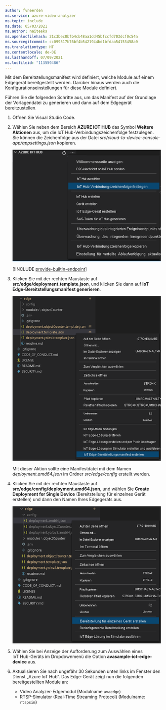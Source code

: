 ```yaml
---
author: fvneerden
ms.service: azure-video-analyzer
ms.topic: include
ms.date: 05/03/2021
ms.author: naiteeks
ms.openlocfilehash: 21c3bec8bfb4cb48aa1dd45bfccfd703dcf0c54a
ms.sourcegitcommit: cc099517b76bf4b5421944bd1bfdaa54153458a0
ms.translationtype: HT
ms.contentlocale: de-DE
ms.lasthandoff: 07/09/2021
ms.locfileid: "113559486"
---
```

Mit dem Bereitstellungsmanifest wird definiert, welche Module auf einem Edgegerät bereitgestellt werden. Darüber hinaus werden auch die Konfigurationseinstellungen für diese Module definiert.

Führen Sie die folgenden Schritte aus, um das Manifest auf der Grundlage der Vorlagendatei zu generieren und dann auf dem Edgegerät bereitzustellen.

1. Öffnen Sie Visual Studio Code.
1. Wählen Sie neben dem Bereich **AZURE IOT HUB** das Symbol **Weitere Aktionen** aus, um die IoT Hub-Verbindungszeichenfolge festzulegen. Sie können die Zeichenfolge aus der Datei _src/cloud-to-device-console-app/appsettings.json_ kopieren.

    ![Festlegen der IoT-Verbindungszeichenfolge](../../../media/vscode-common-screenshots/set-connection-string.png)

    [!INCLUDE [provide-builtin-endpoint](../../common-includes/provide-builtin-endpoint.md)]
1. Klicken Sie mit der rechten Maustaste auf **src/edge/deployment.template.json**, und klicken Sie dann auf **IoT Edge-Bereitstellungsmanifest generieren**.

   ![IoT Edge-Bereitstellungsmanifest generieren](../../../media/quickstarts/generate-iot-edge-deployment-manifest.png)

   Mit dieser Aktion sollte eine Manifestdatei mit dem Namen _deployment.amd64.json_ im Ordner _src/edge/config_ erstellt werden.
1. Klicken Sie mit der rechten Maustaste auf **src/edge/config/deployment.amd64.json**, und wählen Sie **Create Deployment for Single Device** (Bereitstellung für einzelnes Gerät erstellen) und dann den Namen Ihres Edgegeräts aus.

   ![Bereitstellung für einzelnes Gerät erstellen](../../../media/quickstarts/create-deployment-single-device.png)
1. Wählen Sie bei Anzeige der Aufforderung zum Auswählen eines IoT Hub-Geräts im Dropdownmenü die Option **avasample-iot-edge-device** aus.
1. Aktualisieren Sie nach ungefähr 30 Sekunden unten links im Fenster den Dienst „Azure IoT Hub“. Das Edge-Gerät zeigt nun die folgenden bereitgestellten Module an:

    - Video Analyzer-Edgemodul (Modulname `avaedge`)
    - RTSP-Simulator (Real-Time Streaming Protocol) (Modulname: `rtspsim`)
